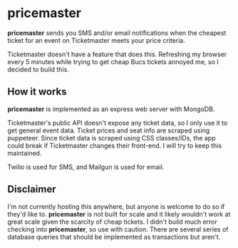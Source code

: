 # pricemaster

**pricemaster** sends you SMS and/or email notifications when the cheapest ticket for an event on Ticketmaster meets your price criteria.

Ticketmaster doesn't have a feature that does this. Refreshing my browser every 5 minutes while trying to get cheap Bucs tickets annoyed me, so I decided to build this.

## How it works

**pricemaster** is implemented as an express web server with MongoDB.

Ticketmaster's public API doesn't expose any ticket data, so I only use it to get general event data. Ticket prices and seat info are scraped using puppeteer. Since ticket data is scraped using CSS classes/IDs, the app could break if Ticketmaster changes their front-end. I will try to keep this maintained.

Twilio is used for SMS, and Mailgun is used for email.

## Disclaimer

I'm not currently hosting this anywhere, but anyone is welcome to do so if they'd like to. **pricemaster** is not built for scale and it likely wouldn't work at great scale given the scarcity of cheap tickets. I didn't build much error checking into **pricemaster**, so use with caution. There are several series of database queries that should be implemented as transactions but aren't.
